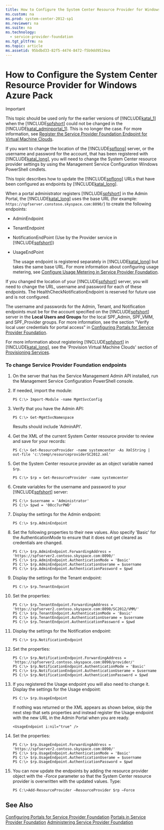 ```yaml
---
title: How to Configure the System Center Resource Provider for Windows Azure Pack
ms.custom: na
ms.prod: system-center-2012-sp1
ms.reviewer: na
ms.suite: na
ms.technology: 
  - service-provider-foundation
ms.tgt_pltfrm: na
ms.topic: article
ms.assetid: 95bdbd33-82f5-4474-8472-f5b9dd9524ea
---
```

# How to Configure the System Center Resource Provider for Windows Azure Pack

> [!IMPORTANT]
> This topic should be used only for the earlier versions of [!INCLUDE[katal_1](./Token/katal_1_md.md)] when the [!INCLUDE[spfshort](./Token/spfshort_md.md)] could not be changed in the [!INCLUDE[katal_adminportal_1](./Token/katal_adminportal_1_md.md)]. This is no longer the case. For more information, see [Register the Service Provider Foundation Endpoint for Virtual Machine Clouds](assetId:///197ac7a4-6ca2-46a4-855d-327979b68ea5).

If you want to change the location of the [!INCLUDE[spflong](./Token/spflong_md.md)] server, or the username and password for the account, that has been registered with [!INCLUDE[katal_long](./Token/katal_long_md.md)], you will need to change the System Center resource provider settings by using the Management Service Configuration Windows PowerShell cmdlets.

This topic describes how to update the [!INCLUDE[spflong](./Token/spflong_md.md)] URLs that have been configured as endpoints by [!INCLUDE[katal_long](./Token/katal_long_md.md)].

When a portal administrator registers [!INCLUDE[spfshort](./Token/spfshort_md.md)] in the Admin Portal, the [!INCLUDE[katal_long](./Token/katal_long_md.md)] uses the base URL \(for example: `https://spfserver.constoso.skyspace.com:8090/`\) to create the following endpoints:

-   AdminEndpoint

-   TenantEndpoint

-   NotificationEndPoint \(Use by the Provider service in [!INCLUDE[spfshort](./Token/spfshort_md.md)]\)

-   UsageEndPoint

    The usage endpoint is registered separately in [!INCLUDE[katal_long](./Token/katal_long_md.md)] but takes the same base URL. For more information about configuring usage metering, see [Configure Usage Metering in Service Provider Foundation](./Configure-Usage-Metering-in-Service-Provider-Foundation.md).

If you changed the location of your [!INCLUDE[spfshort](./Token/spfshort_md.md)] server, you will need to change the URL, username and password for each of these endpoints. The HealthCheckNotificationEndpoint is reserved for future use and is not configured.

The username and passwords for the Admin, Tenant, and Notification endpoints must be for the account specified on the [!INCLUDE[spfshort](./Token/spfshort_md.md)] server  in the **Local Users and Groups** for the local SPF\_Admin, SPF\_VMM, and SPF\_Provider groups. For more information, see the section "Verify local user credentials for portal access" in [Configuring Portals for Service Provider Foundation](./Configuring-Portals-for-Service-Provider-Foundation.md#LocalCreds).

For more information about registering [!INCLUDE[spfshort](./Token/spfshort_md.md)] in [!INCLUDE[katal_long](./Token/katal_long_md.md)], see the 'Provision Virtual Machine Clouds' section of [Provisioning Services](http://msdn.microsoft.com/library/jj838661.aspx).

### To change Service Provider Foundation endpoints

1.  On the server that has the Service Management Admin API installed, run the Management Service Configuration PowerShell console.

2.  If needed, import the module:

    ```
    PS C:\> Import-Module -name MgmtSvcConfig
    ```

3.  Verify that you have the Admin API:

    ```
    PS C:\> Get-MgmtSvcNamespace
    ```

    Results should include 'AdminAPI'.

4.  Get the XML of the current System Center resource provider to review and save for your records:

    ```
    PS C:\> Get-ResourceProvider -name systemcenter -As XmlString | out-file 'c:\temp\resourceproviderSC2012.xml' 
    ```

5.  Get the System Center resource provider as an object variable named `$rp`.

    ```
    PS C:\> $rp = Get-ResourceProvider -name systemcenter
    ```

6.  Create variables for the username and password to your [!INCLUDE[spfshort](./Token/spfshort_md.md)] server:

    ```
    PS C:\> $username = 'Administrator'
    PS C:\> $pwd = '00cc7urPWD'
    ```

7.  Display the settings for the Admin endpoint:

    ```
    PS C:\> $rp.AdminEndpoint
    ```

8.  Set the following properties to their new values. Also specify 'Basic' for the AuthenticationMode to ensure that it does not get cleared as credentials are changed.

    ```
    PS C:\> $rp.AdminEndpoint.ForwardingAddress = 'https://spfserver2.contoso.skyspace.com:8090/'
    PS C:\> $rp.AdminEndpoint.AuthenticationMode = 'Basic'
    PS C:\> $rp.AdminEndpoint.AuthenticationUserame = $username
    PS C:\> $rp.AdminEndpoint.AuthenticationPassword = $pwd
    ```

9. Display the settings for the Tenant endpoint:

    ```
    PS C:\> $rp.TenantEndpoint
    ```

10. Set the properties:

    ```
    PS C:\> $rp.TenantEndpoint.ForwardingAddress = 'https://spfserver2.contoso.skyspace.com:8090/SC2012/VMM/'
    PS C:\> $rp.TenantEndpoint.AuthenticationMode = 'Basic'
    PS C:\> $rp.TenantEndpoint.AuthenticationUserame = $username
    PS C:\> $rp.TenantEndpoint.AuthenticationPassword = $pwd
    ```

11. Display the settings for the Notification endpoint:

    ```
    PS C:\> $rp.NotificationEndpoint
    ```

12. Set the properties:

    ```
    PS C:\> $rp.NotificationEndpoint.ForwardingAddress = 'https://spfserver2.contoso.skyspace.com:8090/provider/'
    PS C:\> $rp.NotificationEndpoint.AuthenticationMode = 'Basic'
    PS C:\> $rp.NotificationEndpoint.AuthenticationUserame = $username
    PS C:\> $rp.NotificationEndpoint.AuthenticationPassword = $pwd
    ```

13. If you registered the Usage endpoint you will also need to change it. Display the settings for the Usage endpoint:

    ```
    PS C:\> $rp.UsageEndpoint
    ```

    If nothing was returned or the XML appears as shown below, skip the next step that sets properties and instead register the Usage endpoint with the new URL in the Admin Portal when you are ready.

    ```
    <UsageEndpoint i:nil="true" />

    ```

14. Set the properties:

    ```
    PS C:\> $rp.UsageEndpoint.ForwardingAddress = 'https://spfserver2.contoso.skyspace.com:8090/'
    PS C:\> $rp.UsageEndpoint.AuthenticationMode = 'Basic'
    PS C:\> $rp.UsageEndpoint.AuthenticationUserame = $username
    PS C:\> $rp.UsageEndpoint.AuthenticationPassword = $pwd
    ```

15. You can now update the endpoints by adding the
    resource provider object with the \-*Force* parameter so that the System Center resource provider is overwritten with the updated values. Type:

    ```
    PS C:\>Add-ResourceProvider –ResourceProvider $rp –Force
    ```

## See Also
[Configuring Portals for Service Provider Foundation](./Configuring-Portals-for-Service-Provider-Foundation.md)
[Portals in Service Provider Foundation](./Portals-in-Service-Provider-Foundation.md)
[Administering Service Provider Foundation](./Administering-Service-Provider-Foundation.md)


